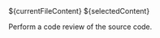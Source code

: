 <context>
${currentFileContent}
${selectedContent}
</context>

Perform a code review of the source code.